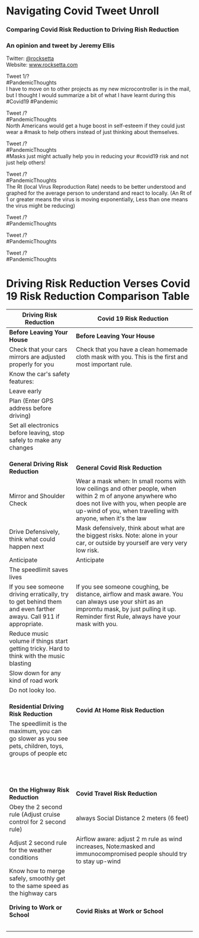 # Navigating Covid Tweet Unroll

### Comparing Covid Risk Reduction to Driving Rish Reduction
### An opinion and tweet by Jeremy Ellis 

Twitter: <a href="https://twitter.com/rocksetta">@rocksetta</a>  
Website: <a href="https://www.rocksetta.com/">www.rocksetta.com</a>  




Tweet 1/?  
#PandemicThoughts  
I have to move on to other projects as my new microcontroller is in the mail, but I thought I would summarize a bit of what I have learnt during this #Covid19 #Pandemic




Tweet /?   
#PandemicThoughts  
North Americans would get a huge boost in self-esteem if they could just wear a #mask to help others instead of just thinking about themselves.





Tweet /?   
#PandemicThoughts  
#Masks just might actually help you in reducing your #covid19 risk and not just help others!





Tweet /?   
#PandemicThoughts  
The Rt (local Virus Reproduction Rate) needs to be better understood and graphed for the average person to understand and react to locally. 
(An Rt of 1 or greater means the virus is moving exponentially, Less than one means the virus might be reducing)




Tweet /?   
#PandemicThoughts  






Tweet /?   
#PandemicThoughts  







Tweet /?   
#PandemicThoughts  













# Driving Risk Reduction Verses Covid 19 Risk Reduction Comparison Table


| Driving Risk Reduction | Covid 19 Risk Reduction |
| ------ | ------ |
| **Before Leaving Your House**      |        **Before Leaving Your House**  |
| Check that your cars mirrors are adjusted properly for you     |     Check that you have a clean homemade cloth mask with you. This is the first and most important rule. |
| Know the car's safety features:             |              |
| Leave early           |              |
| Plan (Enter GPS address before driving)            |              |
| Set all electronics before leaving, stop safely to make any changes            |              |
|             |              |
|             |              |
|             |              |
| **General Driving Risk Reduction**    |    **General Covid Risk Reduction**  |
|  Mirror and Shoulder Check           |    Wear a mask when: In small rooms with low ceilings and other people, when within 2 m of anyone anywhere who does not live with you, when people are up-wind of you, when travelling with anyone, when it's the law             |
|  Drive Defensively, think what could happen next           |  Mask defensively, think about what are the biggest risks. Note: alone in your car, or outside by yourself are very very low risk.            |
|   Anticipate          |        Anticipate            |
|  The speedlimit saves lives           |              |
|  If you see someone driving erratically, try to get behind them and even farther awayu. Call 911 if appropriate.           |  If you see someone coughing, be distance, airflow and mask aware. You can always use your shirt as an impromtu mask, by just pulling it up. Reminder first Rule, always have your mask with you.            |
|   Reduce music volume if things start getting tricky. Hard to think with the music blasting          |              |
|  Slow down for any kind of road work           |              |
|  Do not looky loo.            |              |
|             |              |
|             |              |
|             |              |
| **Residential Driving Risk Reduction**    |    **Covid At Home Risk Reduction**  |
|  The speedlimit is the maximum, you can go slower as you see pets, children, toys, groups of people etc           |              |
|             |              |
|             |              |
|             |              |
|             |              |
|             |              |
|             |              |
|             |              |
|             |              |
|             |              |
|             |              |
|             |              |
|             |              |
| **On the Highway Risk Reduction**   |    **Covid Travel Risk Reduction**  |
|  Obey the 2 second rule (Adjust cruise control for 2 second rule)           |    always Social Distance 2 meters (6 feet)          |
| Adjust 2 second rule for the weather conditions            |     Airflow aware: adjust 2 m rule as wind increases, Note:masked and immunocompromised people should try to stay up-wind         |
| Know how to merge safely, smoothly get to the same speed as the highway cars            |              |
|             |              |
|             |              |
| **Driving to Work or School**   |    **Covid Risks at Work or School**  |
|             |              |
|             |              |
|             |              |
|             |              |
|             |              |



